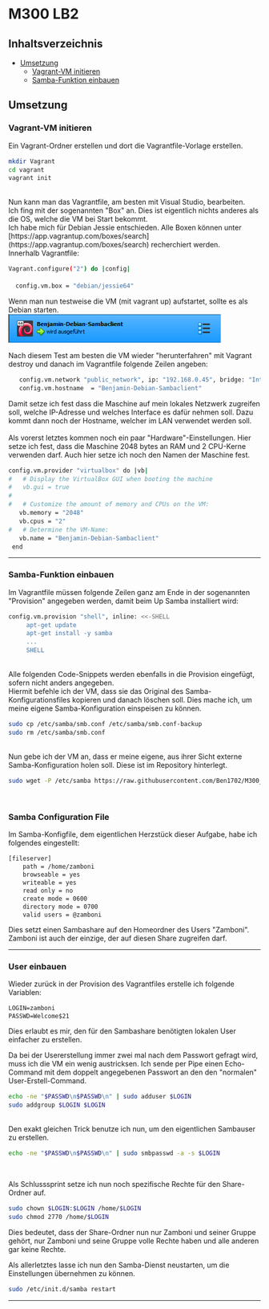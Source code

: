 # M300 LB2 
## Inhaltsverzeichnis
  - [Umsetzung](#umsetzung)
    - [Vagrant-VM initieren](#vagrant-vm-initieren)
    - [Samba-Funktion einbauen](#samba-funktion-einbauen)


## Umsetzung
### Vagrant-VM initieren
Ein Vagrant-Ordner erstellen und dort die Vagrantfile-Vorlage erstellen.
```bash
mkdir Vagrant
cd vagrant
vagrant init
```

<br>
Nun kann man das Vagrantfile, am besten mit Visual Studio, bearbeiten. <br>
Ich fing mit der sogenannten "Box" an. Dies ist eigentlich nichts anderes als die OS, welche die VM bei Start bekommt. <br>
Ich habe mich für Debian Jessie entschieden. Alle Boxen können unter [https://app.vagrantup.com/boxes/search](https://app.vagrantup.com/boxes/search) recherchiert werden.<br>
Innerhalb Vagrantfile:<br>

```bash
Vagrant.configure("2") do |config|

  config.vm.box = "debian/jessie64"
```

Wenn man nun testweise die VM (mit vagrant up) aufstartet, sollte es als Debian starten.<br>
![Erstes Vagrant up](Dokumentation-data/first_vagrant_up.png)

Nach diesem Test am besten die VM wieder "herunterfahren" mit Vagrant destroy und danach im Vagrantfile folgende Zeilen angeben:

```bash
   config.vm.network "public_network", ip: "192.168.0.45", bridge: "Intel(R) I211 Gigabit Network Connection"
   config.vm.hostname  = "Benjamin-Debian-Sambaclient"
```

Damit setze ich fest dass die Maschine auf mein lokales Netzwerk zugreifen soll, welche IP-Adresse und welches Interface es dafür nehmen soll. Dazu kommt dann noch der Hostname, welcher im LAN verwendet werden soll.<br>
<br>
Als vorerst letztes kommen noch ein paar "Hardware"-Einstellungen. Hier setze ich fest, dass die Maschine 2048 bytes an RAM und 2 CPU-Kerne verwenden darf. Auch hier setze ich noch den Namen der Maschine fest.

```bash
config.vm.provider "virtualbox" do |vb|
#   # Display the VirtualBox GUI when booting the machine
#   vb.gui = true
#
#   # Customize the amount of memory and CPUs on the VM:
   vb.memory = "2048"
   vb.cpus = "2"
#   # Determine the VM-Name:
   vb.name = "Benjamin-Debian-Sambaclient"
 end
```

---
### Samba-Funktion einbauen
Im Vagrantfile müssen folgende Zeilen ganz am Ende in der sogenannten "Provision" angegeben werden, damit beim Up Samba installiert wird:

```bash
config.vm.provision "shell", inline: <<-SHELL
     apt-get update
     apt-get install -y samba
     ...
     SHELL
```
<br>
Alle folgenden Code-Snippets werden ebenfalls in die Provision eingefügt, sofern nicht anders angegeben.
<br>
Hiermit befehle ich der VM, dass sie das Original des Samba-Konfigurationsfiles kopieren und danach löschen soll. Dies mache ich, um meine eigene Samba-Konfiguration einspeisen zu können.

```bash
sudo cp /etc/samba/smb.conf /etc/samba/smb.conf-backup
sudo rm /etc/samba/smb.conf
```

<br>
Nun gebe ich der VM an, dass er meine eigene, aus ihrer Sicht externe Samba-Konfiguration holen soll. Diese ist im Repository hinterlegt.

```bash
sudo wget -P /etc/samba https://raw.githubusercontent.com/Ben1702/M300_LB_Stutz/main/lb2/smb.conf
```

<br>

### Samba Configuration File
Im Samba-Konfigfile, dem eigentlichen Herzstück dieser Aufgabe, habe ich folgendes eingestellt:

```
[fileserver]
	path = /home/zamboni
	browseable = yes
	writeable = yes
	read only = no
	create mode = 0600
	directory mode = 0700
	valid users = @zamboni
```
Dies setzt einen Sambashare auf den Homeordner des Users "Zamboni". Zamboni ist auch der einzige, der auf diesen Share zugreifen darf.

---
### User einbauen
Wieder zurück in der Provision des Vagrantfiles erstelle ich folgende Variablen:

```
LOGIN=zamboni
PASSWD=Welcome$21
```

Dies erlaubt es mir, den für den Sambashare benötigten lokalen User einfacher zu erstellen.
<br>

Da bei der Usererstellung immer zwei mal nach dem Passwort gefragt wird, muss ich die VM ein wenig austricksen. Ich sende per Pipe einen Echo-Command mit dem doppelt angegebenen Passwort an den den "normalen" User-Erstell-Command.

```bash
echo -ne "$PASSWD\n$PASSWD\n" | sudo adduser $LOGIN
sudo addgroup $LOGIN $LOGIN
```
<br>
 Den exakt gleichen Trick benutze ich nun, um den eigentlichen Sambauser zu erstellen.
 
 ```bash
 echo -ne "$PASSWD\n$PASSWD\n" | sudo smbpasswd -a -s $LOGIN
 ``` 
<br>

Als Schlusssprint setze ich nun noch spezifische Rechte für den Share-Ordner auf. 

```bash
sudo chown $LOGIN:$LOGIN /home/$LOGIN
sudo chmod 2770 /home/$LOGIN
```
Dies bedeutet, dass der Share-Ordner nun nur Zamboni und seiner Gruppe gehört, nur Zamboni und seine Gruppe volle Rechte haben und alle anderen gar keine Rechte.
<br>

Als allerletztes lasse ich nun den Samba-Dienst neustarten, um die Einstellungen übernehmen zu können.

```bash
sudo /etc/init.d/samba restart
```
---
